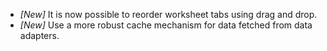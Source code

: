 * _[New]_ It is now possible to reorder worksheet tabs using drag and drop.
* _[New]_ Use a more robust cache mechanism for data fetched from data adapters. 